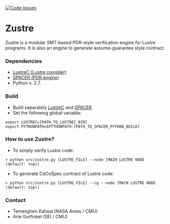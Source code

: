 
[![Code Issues](http://www.quantifiedcode.com/api/v1/project/f01b6e8e42264a9db43a4221e4ebdb51/badge.svg)](http://www.quantifiedcode.com/app/project/f01b6e8e42264a9db43a4221e4ebdb51)

# Zustre #

Zustre is a modular SMT-based PDR-style verification engine for Lustre programs. It is also an engine to generate assume-guarantee style contract.


### Dependencies ###

* [LustreC (Lustre compiler)](https://bitbucket.org/lememta/lustrec)
* [SPACER (PDR engine)](http://spacer.bitbucket.org/)
* Python v. 2.7.

### Build ###

* Build separately [LustreC](https://bitbucket.org/lememta/lustrec) and [SPACER](http://spacer.bitbucket.org/)
* Set the following global variable: 
```
export LUSTREC=[PATH_TO_LUSTREC_BIN]
export PYTHONPATH=$PYTHONPATH:[PATH_TO_SPACER_PYTHON_BUILD]
```


### How to use Zustre? ###
* To simply verify Lustre code:
```
> python src/zustre.py [LUSTRE_FILE] --node [MAIN LUSTRE NODE (default: top)]
```

* To generate CoCoSpec contract of Lustre code:
```
> python src/zustre.py [LUSTRE_FILE] --cg --node [MAIN LUSTRE NODE (default: top)]
```

### Contact ###
* Temesghen Kahsai (NASA Ames / CMU)
* Arie Gurfinkel (SEI / CMU)
